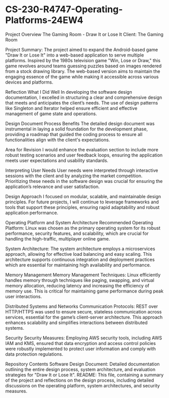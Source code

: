 # CS-230-R4747-Operating-Platforms-24EW4

Project Overview
The Gaming Room - Draw It or Lose It
Client: The Gaming Room

Project Summary: The project aimed to expand the Android-based game "Draw It or Lose It" into a web-based application to serve multiple platforms. Inspired by the 1980s television game "Win, Lose or Draw," this game revolves around teams guessing puzzles based on images rendered from a stock drawing library. The web-based version aims to maintain the engaging essence of the game while making it accessible across various devices and platforms.

Reflection
What I Did Well
In developing the software design documentation, I excelled in structuring a clear and comprehensive design that meets and anticipates the client’s needs. The use of design patterns like Singleton and Iterator helped ensure efficient and effective management of game state and operations.

Design Document Process Benefits
The detailed design document was instrumental in laying a solid foundation for the development phase, providing a roadmap that guided the coding process to ensure all functionalities align with the client's expectations.

Area for Revision
I would enhance the evaluation section to include more robust testing scenarios and user feedback loops, ensuring the application meets user expectations and usability standards.

Interpreting User Needs
User needs were interpreted through interactive sessions with the client and by analyzing the market competition. Prioritizing these needs in the software design was crucial for ensuring the application’s relevance and user satisfaction.

Design Approach
I focused on modular, scalable, and maintainable design principles. For future projects, I will continue to leverage frameworks and tools that support these principles, ensuring rapid adaptability and robust application performance.

Operating Platform and System Architecture
Recommended Operating Platform: Linux was chosen as the primary operating system for its robust performance, security features, and scalability, which are crucial for handling the high-traffic, multiplayer online game.

System Architecture: The system architecture employs a microservices approach, allowing for effective load balancing and easy scaling. This architecture supports continuous integration and deployment practices which are essential for maintaining high availability and performance.

Memory Management
Memory Management Techniques: Linux efficiently handles memory through techniques like paging, swapping, and virtual memory allocation, reducing latency and increasing the efficiency of memory use. This is critical for maintaining game performance during peak user interactions.

Distributed Systems and Networks
Communication Protocols: REST over HTTP/HTTPS was used to ensure secure, stateless communication across services, essential for the game’s client-server architecture. This approach enhances scalability and simplifies interactions between distributed systems.

Security
Security Measures: Employing AWS security tools, including AWS IAM and KMS, ensured that data encryption and access control policies were robustly implemented to protect user information and comply with data protection regulations.

Repository Contents
Software Design Document: Detailed documentation outlining the entire design process, system architecture, and evaluation strategies for "Draw It or Lose It".
README: This file, containing a summary of the project and reflections on the design process, including detailed discussions on the operating platform, system architectures, and security measures.
